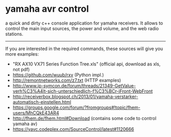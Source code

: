 yamaha avr control
==============

a quick and dirty c++ console application for yamaha receivers. It allows to control the main input sources, the power and volume, and the web radio stations. 


-------



If you are interested in the required commands, these sources will give you more examples: 
- "RX AX10 VX71 Series Function Tree.xls" (official api, download as xls, not pdf)
- https://github.com/wuub/rxv (Python impl.)
- http://remontnetworks.com/z7.txt (HTTP examples)
- http://www.ip-symcon.de/forum/threads/21349-GetValue-verh%C3%A4lt-sich-unterschiedlich-f%C3%BCr-iFront-WebFront
- http://receiverbox.blogspot.ch/2013/01/yamaha-verstarker-automatisch-einstellen.html
- https://groups.google.com/forum/?fromgroups#!topic/fhem-users/MhCQkE43AR4
- http://fhem.de/fhem.html#Download (contains some code to control yamaha av)
- https://yavc.codeplex.com/SourceControl/latest#1120666
